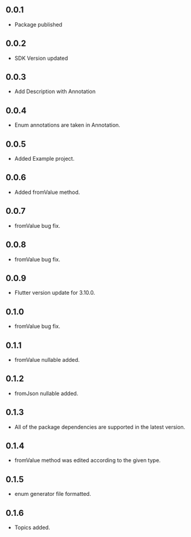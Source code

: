 ## 0.0.1

* Package published

## 0.0.2

* SDK Version updated

## 0.0.3

* Add Description with Annotation

## 0.0.4

* Enum annotations are taken in Annotation.

## 0.0.5

* Added Example project.

## 0.0.6

* Added fromValue method.

## 0.0.7

* fromValue bug fix.

## 0.0.8

* fromValue bug fix.

## 0.0.9

* Flutter version update for 3.10.0.

## 0.1.0

* fromValue bug fix.

## 0.1.1

* fromValue nullable added.

## 0.1.2

* fromJson nullable added.

## 0.1.3

* All of the package dependencies are supported in the latest version.

## 0.1.4

* fromValue method was edited according to the given type.

## 0.1.5

* enum generator file formatted.

## 0.1.6

* Topics added.